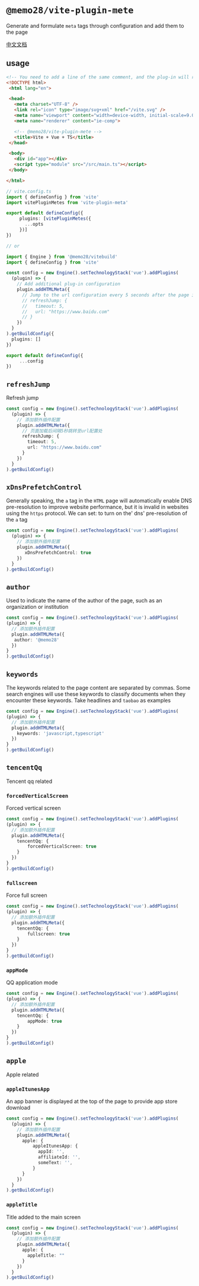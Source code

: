 # `@memo28/vite-plugin-mete`

Generate and formulate `meta` tags through configuration and add them to the page

[中文文档](packages/vite-plugin-meta/README_CN.md)

## usage

```html
<!-- You need to add a line of the same comment, and the plug-in will replace the generated tag tag tag with this line of comment -->
<!DOCTYPE html>
 <html lang="en">

 <head>
   <meta charset="UTF-8" />
   <link rel="icon" type="image/svg+xml" href="/vite.svg" />
   <meta name="viewport" content="width=device-width, initial-scale=9.0" />
   <meta name="renderer" content="ie-comp">

   <!-- @memo28/vite-plugin-mete -->
   <title>Vite + Vue + TS</title>
 </head>

 <body>
   <div id="app"></div>
   <script type="module" src="/src/main.ts"></script>
 </body>

</html>
```

```ts
// vite.config.ts
import { defineConfig } from 'vite'
import vitePluginMetes from 'vite-plugin-meta'

export default defineConfig({
     plugins: [vitePluginMetes({
       ...opts
     })]
})

// or

import { Engine } from '@memo28/vitebuild'
import { defineConfig } from 'vite'

const config = new Engine().setTechnologyStack('vue').addPlugins(
  (plugin) => {
    // Add additional plug-in configuration
    plugin.addHTMLMeta({
      // Jump to the url configuration every 5 seconds after the page is loaded
      // refreshJump: {
      //   timeout: 5,
      //   url: "https://www.baidu.com"
      // }
    })
  }
).getBuildConfig({
  plugins: []
})

export default defineConfig({
     ...config
})
```

## `refreshJump`

  Refresh jump

```ts
const config = new Engine().setTechnologyStack('vue').addPlugins(
  (plugin) => {
    // 添加额外插件配置
    plugin.addHTMLMeta({
      // 页面加载后间隔5秒跳转至url配置处
      refreshJump: {
        timeout: 5,
        url: "https://www.baidu.com"
      }
    })
  }
).getBuildConfig()
```

## `xDnsPrefetchControl`
  
 Generally speaking, the `a` tag in the `HTML` page will automatically enable DNS pre-resolution to improve website performance, but it is invalid in websites using the `https` protocol. We can set: to turn on the' dns' pre-resolution of the `a` tag

```ts
const config = new Engine().setTechnologyStack('vue').addPlugins(
  (plugin) => {
    // 添加额外插件配置
    plugin.addHTMLMeta({
       xDnsPrefetchControl: true
    })
  }
).getBuildConfig()
```

## `author`

  Used to indicate the name of the author of the page, such as an organization or institution

  ```ts
const config = new Engine().setTechnologyStack('vue').addPlugins(
  (plugin) => {
    // 添加额外插件配置
    plugin.addHTMLMeta({
     author: '@memo28'
    })
  }
).getBuildConfig()
  ```

## `keywords`

  The keywords related to the page content are separated by commas. Some search engines will use these keywords to classify documents when they encounter these keywords. Take headlines and `taobao` as examples

  ```ts
const config = new Engine().setTechnologyStack('vue').addPlugins(
  (plugin) => {
    // 添加额外插件配置
    plugin.addHTMLMeta({
      keywords: 'javascript,typescript'
    })
  }
).getBuildConfig()
  ```

## `tencentQq`

  Tencent qq related

### `forcedVerticalScreen`

  Forced vertical screen

  ```ts
const config = new Engine().setTechnologyStack('vue').addPlugins(
  (plugin) => {
    // 添加额外插件配置
    plugin.addHTMLMeta({
      tencentQq: {
          forcedVerticalScreen: true
      }
    })
  }
).getBuildConfig()
  ```

### `fullscreen`

  Force full screen

  ```ts
const config = new Engine().setTechnologyStack('vue').addPlugins(
  (plugin) => {
    // 添加额外插件配置
    plugin.addHTMLMeta({
      tencentQq: {
          fullscreen: true
      }
    })
  }
).getBuildConfig()
  ```

### `appMode`

  QQ application mode

  ```ts
const config = new Engine().setTechnologyStack('vue').addPlugins(
  (plugin) => {
    // 添加额外插件配置
    plugin.addHTMLMeta({
      tencentQq: {
          appMode: true
      }
    })
  }
).getBuildConfig()
  ```

## `apple`

  Apple related

### `appleItunesApp`

 An app banner is displayed at the top of the page to provide app store download

```ts
const config = new Engine().setTechnologyStack('vue').addPlugins(
  (plugin) => {
    // 添加额外插件配置
    plugin.addHTMLMeta({
      apple: {
          appleItunesApp: {
            appId: '',
            affiliateId: '',
            someText: '',
          }
      }
    })
  }
).getBuildConfig()
```

### `appleTitle`

 Title added to the main screen

```ts
const config = new Engine().setTechnologyStack('vue').addPlugins(
  (plugin) => {
    // 添加额外插件配置
    plugin.addHTMLMeta({
      apple: {
        appleTitle: ""
      }
    })
  }
).getBuildConfig()
```
